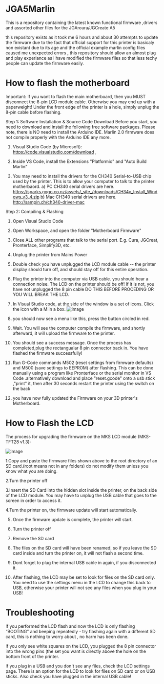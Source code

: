 # JGA5Marlin
This is a repository containing the latest known functional firmware ,drivers and assorted other files for the JGAroura/JGCreate A5

this repository exists as it took me 6 hours and about 30 attempts to update the firmware due to the fact that official support for this printer is basicaly non existant due to its age and the official example marlin config files caused me unexpected errors , this repository should allow an almost plug and play experiance as i have modified the firmware files so that less techy people can update the firmware easily. 

# How to flash the motherboard
Important: If you want to flash the main motherboard, then you MUST disconnect the 8-pin LCD module cable. Otherwise you may end up with a paperweight! Under the front edge of the printer is a hole, simply unplug the 8-pin cable before flashing.

Step 1: Software Installation & Source Code Download
Before you start, you need to download and install the following free software packages. Please note, there is NO need to install the Arduino IDE.
Marlin 2.0 firmware does not compile properly with the Arduino IDE any more.


1. Visual Studio Code (by Microsoft): https://code.visualstudio.com/download , 
2. Inside VS Code, install the Extensions "Platformio" and "Auto Build Marlin"

3. You may need to install the drivers for the CH340 Serial-to-USB chip used by the printer. This is to allow your computer to talk to the printer motherbaord.
a) PC CH340 serial drivers are here. https://sparks.gogo.co.nz/assets/_site_/downloads/CH34x_Install_Windows_v3_4.zip
b) Mac CH340 serial drivers are here. http://sampin.ch/ch340-driver-mac

Step 2: Compiling & Flashing
1. Open Visual Studio Code

2. Open Workspace, and open the folder "Motherboard Firmware"

3. Close ALL other programs that talk to the serial port. E.g. Cura, JGCreat, Pronterface, Simplify3D, etc.

4. Unplug the printer from Mains Power

5. Double check you have unplugged the LCD module cable -- the printer display should turn off, and should stay off for this entire operation.

6. Plug the printer into the computer via USB cable. you should hear a connection noise. The LCD on the printer should be off! If it is not, you have not unplugged the 8 pin cable 
DO THIS BEFORE PROCEDING OR YOU WILL BREAK THE LCD.

7. In Visual Studio code,  at the side of the window is a set of icons. Click the icon with a M in a box.
 ![image](https://github.com/joepotato04/JGA5Marlin/assets/52463691/e06c945c-eaab-44c3-b34a-4b7afdb1f01e)

 
8. you should now see a menu like this, press the button circled in red.


9. Wait. You will see the computer compile the firmware, and shortly afterward, it will upload the firmware to the printer.

10. You should see a success message. Once the process has completed,plug the rectangualar 8 pin connector back in. You have flashed the firmware successfully!

11. Run G-Code commands M502 (reset settings from firmware defaults) and M500 (save settings to EEPROM) after flashing. This can be done  manually using a program like Pronterface or the serial monitor in VS Code .alternatively download and place "reset.gcode" onto a usb stick ,"print" it, then after 30 seconds restart the printer using the switch on the back

12. you have now fully updated the Firmware on your 3D printer's Motherboard.



# How to Flash the LCD
The process for upgrading the firmware on the MKS LCD module (MKS-TFT28 v1.3):


![image](https://github.com/joepotato04/JGA5Marlin/assets/52463691/f9f99f05-8434-4fb1-8aac-ff2566592c4e)

1.Copy and paste the firmware files shown above to the root directory of an SD card.(root means not in any folders)
do not modify them unless you know what you are doing.


2.Turn the printer off

3.Insert the SD Card into the hidden slot inside the printer, on the back side of the LCD module. You may have to unplug the USB cable that goes to the screen in order to access it.

4.Turn the printer on, the firmware update will start automatically.

5. Once the firmware update is complete, the printer will start.

6. Turn the printer off

7. Remove the SD card

8. The files on the SD card will have been renamed, so if you leave the SD card inside and turn the printer on, it will not flash a second time.

9. Dont forget to plug the internal USB cable in again, if you disconnected it.

10. After flashing, the LCD may be set to look for files on the SD card only. You need to use the settings menu in the LCD to change this back to USB, otherwise your printer will not see any files when you plug in your USB!


# Troubleshooting
If you performed the LCD flash and now the LCD is only flashing “BOOTING” and beeping repeatedly - try flashing again with a different SD card, this is nothing to worry about , no harm has been done.

If you only see white squares on the LCD, you plugged the 8 pin connector into the wrong pins (the set you want is directly above the hole on the bottom front of the printer.

If you plug in a USB and you don't see any files, check the LCD settings page. There is an option for the LCD to look for files on SD card or on USB sticks. Also check you have plugged in the internal USB cable!
